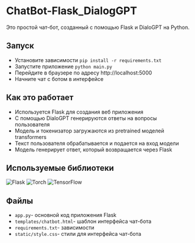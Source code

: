 # ChatBot-Flask_DialogGPT

Это простой чат-бот, созданный с помощью Flask и DialoGPT на Python.

## Запуск

- Установите зависимости `pip install -r requirements.txt`
- Запустите приложение `python main.py`
- Перейдите в браузере по адресу http://localhost:5000
- Начните чат с ботом в интерфейсе

## Как это работает
- Используется Flask для создания веб приложения
- С помощью DialoGPT генерируются ответы на вопросы пользователя
- Модель и токенизатор загружаются из pretrained моделей transformers
- Текст пользователя обрабатывается и подается на вход модели
- Модель генерирует ответ, который возвращается через Flask

## Используемые библиотеки
![Flask](https://img.shields.io/badge/flask-%23000.svg?style=for-the-badge&logo=flask&logoColor=white)
![Torch](https://img.shields.io/badge/Torch-%23EE4C2C.svg?style=for-the-badge&logo=PyTorch&logoColor=white)	
![TensorFlow](https://img.shields.io/badge/TensorFlow-%23FF6F00.svg?style=for-the-badge&logo=TensorFlow&logoColor=white)

## Файлы
- `app.py`- основной код приложения Flask
- `templates/chatbot.html`- шаблон интерфейса чат-бота
- `requirements.txt`- зависимости
- `static/style.css`- стили для интерфейса чат-бота
